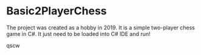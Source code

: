 # Basic2PlayerChess
The project was created as a hobby in 2019. It is a simple two-player chess game in C#. 
It just need to be loaded into C# IDE and run!

qscw

